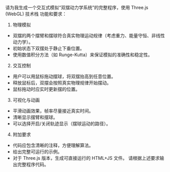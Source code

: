 请为我生成一个交互式模拟“双摆动力学系统”的完整程序，使用 Three.js (WebGL) 技术栈
功能和要求：

1. 物理模拟

- 双摆的两个摆臂和摆球符合真实物理运动规律（考虑重力、能量守恒、非线性动力学）。
- 初始状态下双摆处于静止下垂位置。
- 使用数值积分方法（如 Runge-Kutta）来保证模拟的准确性和稳定性。

2. 交互控制

- 用户可以用鼠标拖动摆球，将双摆抬高到任意位置。
- 释放鼠标后，双摆会按照真实物理规律开始摆动。
- 鼠标拖动时应实时更新摆的位置。

3. 可视化与动画

- 平滑动画效果，帧率尽量接近真实时间。
- 清晰显示摆臂和摆球。
- 可以选择开启/关闭轨迹显示（摆球运动的路径）。

4. 附加要求

- 代码应包含清晰的注释，方便理解算法。
- 给出完整可运行的示例。
- 对于 Three.js 版本，生成可直接运行的 HTML+JS 文件。
  请根据上述要求输出完整程序代码。
